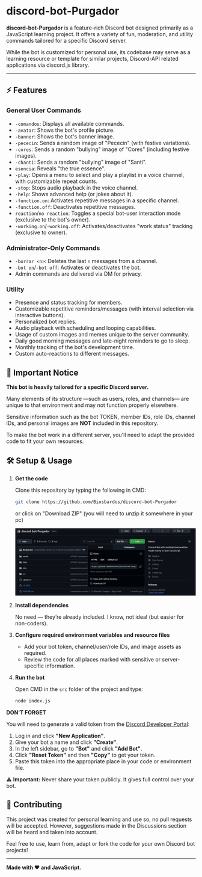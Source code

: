 # discord-bot-Purgador

**discord-bot-Purgador** is a feature-rich Discord bot designed primarily as a JavaScript learning project. It offers a variety of fun, moderation, and utility commands tailored for a specific Discord server. 

While the bot is customized for personal use, its codebase may serve as a learning resource or template for similar projects, Discord-API related applications via discord.js library.

---

## ⚡ Features

### General User Commands

- `-comandos`: Displays all available commands.
- `-avatar`: Shows the bot's profile picture.
- `-banner`: Shows the bot's banner image.
- `-pececin`: Sends a random image of "Pececin" (with festive variations).
- `-cores`: Sends a random "bullying" image of "Cores" (including festive images).
- `-chanti`: Sends a random "bullying" image of "Santi".
- `esencia`: Reveals "the true essence".
- `-play`: Opens a menu to select and play a playlist in a voice channel, with customizable repeat counts.
- `-stop`: Stops audio playback in the voice channel.
- `-help`: Shows advanced help (or jokes about it).
- `-function.on`: Activates repetitive messages in a specific channel.
- `-function.off`: Deactivates repetitive messages.
- `reaction`/`no reaction`: Toggles a special bot-user interaction mode (exclusive to the bot's owner).
- `-working.on`/`-working.off`: Activates/deactivates "work status" tracking (exclusive to owner).

### Administrator-Only Commands

- `-borrar <n>`: Deletes the last `n` messages from a channel.
- `-bot on`/`-bot off`: Activates or deactivates the bot.
- Admin commands are delivered via DM for privacy.

### Utility

- Presence and status tracking for members.
- Customizable repetitive reminders/messages (with interval selection via interactive buttons).
- Personalized bot replies.
- Audio playback with scheduling and looping capabilities.
- Usage of custom images and memes unique to the server community.
- Daily good morning messages and late-night reminders to go to sleep.
- Monthly tracking of the bot's development time.
- Custom auto-reactions to different messages.

## 🚨 Important Notice

**This bot is heavily tailored for a specific Discord server.** 

Many elements of its structure —such as users, roles, and channels— are unique to that environment and may not function properly elsewhere.

Sensitive information such as the bot TOKEN, member IDs, role IDs, channel IDs, and personal images are **NOT** included in this repository. 

To make the bot work in a different server, you'll need to adapt the provided code to fit your own resources.

## 🛠️ Setup & Usage

1. **Get the code**

    Clone this repository by typing the following in CMD:

    ```bash
    git clone https://github.com/Biosbardos/discord-bot-Purgador
    ```
    
    or click on "Download ZIP" (you will need to unzip it somewhere in your pc)

    ![Captura Repositorio de cómo descargar el código](./assets/capturaRepositorio.png)

2. **Install dependencies**
   
    No need — they’re already included. I know, not ideal (but easier for non-coders).

3. **Configure required environment variables and resource files**
    - Add your bot token, channel/user/role IDs, and image assets as required.
    - Review the code for all places marked with sensitive or server-specific information.

4. **Run the bot**

    Open CMD in the `src` folder of the project and type:

    ```bash
    node index.js
    ```

**DON'T FORGET**

You will need to generate a valid token from the [Discord Developer Portal](https://discord.com/developers/applications):

1. Log in and click **"New Application"**.
2. Give your bot a name and click **"Create"**.
3. In the left sidebar, go to **"Bot"** and click **"Add Bot"**.
4. Click **"Reset Token"** and then **"Copy"** to get your token.
5. Paste this token into the appropriate place in your code or environment file.

⚠️ **Important:** Never share your token publicly. It gives full control over your bot.


## 🤝 Contributing

This project was created for personal learning and use so, no pull requests will be accepted. However, suggestions made in the Discussions section will be heard and taken into account.

Feel free to use, learn from, adapt or fork the code for your own Discord bot projects!

---

**Made with ❤️ and JavaScript.**